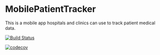 # MobilePatientTracker
This is a mobile app hospitals and clinics can use to track patient medical data.

[![Build Status](https://travis-ci.com/AC-PCwits/MobilePatientTracker.svg?branch=master)](https://travis-ci.com/AC-PCwits/MobilePatientTracker)

[![codecov](https://codecov.io/gh/AC-PCwits/MobilePatientTracker/branch/master/badge.svg)](https://codecov.io/gh/AC-PCwits/MobilePatientTracker)

